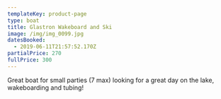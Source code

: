 ```yaml
---
templateKey: product-page
type: boat
title: Glastron Wakeboard and Ski
image: /img/img_0099.jpg
datesBooked:
  - 2019-06-11T21:57:52.170Z
partialPrice: 270
fullPrice: 300
---
```

Great boat for small parties (7 max) looking for a great day on the lake, wakeboarding and tubing!
